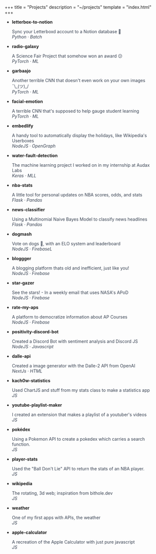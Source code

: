 +++
title = "Projects"
description = "~/projects"
template = "index.html"
+++

<ul>
<li>
    <a style="text-decoration:none;" href="https://github.com/kach0w/letterbox-to-notion"><b>letterbox-to-notion</b></a>
    <p style="color:#374151;">Sync your Letterboxd account to a Notion database 🎥
    <br><i>Python · Batch</i></p>
</li>
<li>
    <a style="text-decoration:none;" href="https://github.com/kach0w/radio-galaxy"><b>radio-galaxy</b></a>
    <p style="color:#374151;">A Science Fair Project that somehow won an award 😕
    <br><i>PyTorch · ML</i></p>
</li>
<li>
    <a style="text-decoration:none;" href="https://github.com/kach0w/garbaajo"><b>garbaajo</b></a>
    <p style="color:#374151;">Another terrible CNN that doesn't even work on your own images ¯\_(ツ)_/
    <br><i>PyTorch · ML</i></p>
</li>
<li>
    <a style="text-decoration:none;" href="https://github.com/kach0w/facial-emotion"><b>facial-emotion</b></a>
    <p style="color:#374151;">A terrible CNN that's supposed to help gauge student learning
    <br><i>PyTorch · ML</i></p>
</li>
<li>
    <a style="text-decoration:none;" href="https://github.com/kach0w/embedlify"><b>embedlify</b></a>
    <p style="color:#374151;">A handy tool to automatically display the holidays, like Wikipedia's Userboxes
    <br><i>NodeJS · OpenGraph</i></p>
</li>
<li>
    <a style="text-decoration:none;" href="https://github.com/kach0w/water-fault-detection"><b>water-fault-detection</b></a>
    <p style="color:#374151;">The machine learning project I worked on in my internship at Audax Labs
    <br><i>Keras · MLL</i></p>
</li>
<li>
    <a style="text-decoration:none;" href="https://nba-stats.streamlit.app/"><b>nba-stats</b></a>
    <p style="color:#374151;">A little tool for personal updates on NBA scores, odds, and stats
    <br><i>Flask · Pandas</i></p>
</li>
<li>
    <a style="text-decoration:none;" href="https://news-classify.streamlit.app/"><b>news-classifier</b></a>
    <p style="color:#374151;">Using a Multinomial Naive Bayes Model to classify news headlines
    <br><i>Flask · Pandas</i></p>
</li>
<li>
    <a style="text-decoration:none;" href="https://dogmash.vercel.app/"><b>dogmash</b></a>
    <p style="color:#374151;">Vote on dogs 🐶, with an ELO system and leaderboard
    <br><i>NodeJS · FirebaseL</i></p>
</li>
<li>
    <a style="text-decoration:none;" href="https://bloggger.vercel.app/"><b>bloggger</b></a>
    <p style="color:#374151;">A blogging platform thats old and inefficient, just like you!
    <br><i>NodeJS · Firebase</i></p>
</li>
<li>
    <a style="text-decoration:none;" href="https://stargazer.vercel.app/"><b>star-gazer</b></a>
    <p style="color:#374151;">See the stars! - In a weekly email that uses NASA's APoD
    <br><i>NodeJS · Firebase</i></p>
</li>
<li>
    <a style="text-decoration:none;" href="https://rate-my-aps.vercel.app"><b>rate-my-aps</b></a>
    <p style="color:#374151;">A platform to democratize information about AP Courses
    <br><i>NodeJS · Firebase</i></p>
</li>
<li>
    <a style="text-decoration:none;" href="https://devpost.com/software/positivity-discord-bot"><b>positivity-discord-bot</b></a>
    <p style="color:#374151;">Created a Discord Bot with sentiment analysis and Discord JS
    <br><i>NodeJS · Javascript</i></p>
</li>
<li>
    <a style="text-decoration:none;" href="https://github.com/kach0w/dalle-api"><b>dalle-api</b></a>
    <p style="color:#374151;">Created a image generator with the Dalle-2 API from OpenAI
    <br><i>NextJs · HTML</i></p>
</li>
<li>
    <a style="text-decoration:none;" href="https://silly-snickerdoodle-e1a7d5.netlify.app/"><b>kach0w-statistics</b></a>
    <p style="color:#374151;">Used ChartJS and stuff from my stats class to make a statistics app
    <br><i>JS</i></p>
</li>
<li>
    <a style="text-decoration:none;" href="https://github.com/kach0w/Youtube-Playlist-Maker"><b>youtube-playlist-maker</b></a>
    <p style="color:#374151;">I created an extension that makes a playlist of a youtuber's videos
    <br><i>JS</i></p>
</li>
<li>
    <a style="text-decoration:none;" href="https://kach0w.github.io/pokemon/pokedex"><b>pokédex</b></a>
    <p style="color:#374151;">Using a Pokemon API to create a pokedex which carries a search function.
    <br><i>JS</i></p>
</li>
<li>
    <a style="text-decoration:none;" href="https://github.com/kach0w/playerstats"><b>player-stats</b></a>
    <p style="color:#374151;">Used the "Ball Don't Lie" API to return the stats of an NBA player.
    <br><i>JS</i></p>
</li>
<li>
    <a style="text-decoration:none;" href="https://kach0w.github.io/old-website/web3d/wikipedia"><b>wikipedia</b></a>
    <p style="color:#374151;">The rotating, 3d web; inspiration from bithole.dev
    <br><i>JS</i></p>
</li>
<li>
    <a style="text-decoration:none;" href="https://kach0w.github.io/old-website/Weather/forecast"><b>weather</b></a>
    <p style="color:#374151;">One of my first apps with APIs, the weather
    <br><i>JS</i></p>
</li>
<li>
    <a style="text-decoration:none;" href="https://kach0w.github.io/old-website/Calculator/calc"><b>apple-calculator</b></a>
    <p style="color:#374151;">A recreation of the Apple Calculator with just pure javascript
    <br><i>JS</i></p>
</li>
</ul>